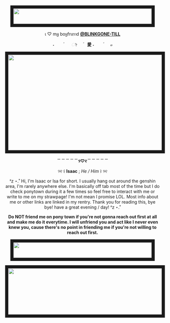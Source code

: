<p align="center">
<img src="https://tinyurl.com/5t36fu8r" width="450" height="50" border="10"/>
</p>

<p align="center"
  
ι ♡ mყ boყfrιᥱᥒd <ins>**@BLINKGONE-TILL**</ins>

<p align="center"


<p align="center"

 *˖ㅤㅤ۫ㅤㅤ ೀ ㅤ۫*ㅤ **愛** *˖ㅤㅤ۫ㅤㅤ๑*
 

<p align="center"
  
<p align="center">
<img src="https://64.media.tumblr.com/998416258f468da11f817c7d3056280e/161572a4000eeb58-49/s540x810/8e22eda9a38a7294474de019b2e21385111f5835.pnj" width="500" height="310" border="10"/>
</p>
<p align="center"
  
**﹉﹉﹉﹉﹉୨♡୧﹉﹉﹉﹉﹉**

<p align="center"
<p align="center"
   
 ୨୧ ꒰ **Isaac** ; *He / Him* ꒱ ୨୧

<p align="center"
<p align="center"
   
ᶻ𝗓 ⋆.˚ Hi, I'm Isaac or Isa for short. I usually hang out around the genshin area, I'm rarely anywhere else. I'm basically off tab most of the time but I do check ponytown during it a few times so feel free to interact with me or write to me on my strawpage! I'm not mean I promise LOL. Most info about me or other links are linked in my rentry. Thank you for reading this, bye bye! have a great evening / day! ᶻ𝗓 ⋆.˚

<p align="center"
<p align="center"

**Do NOT friend me on pony town if you're not gonna reach out first at all and make me do it everytime. I will unfriend you and act like I never even knew you, cause there's no point in friending me if you're not willing to reach out first.**

<p align="center"
  
<p align="center">
<img src="https://tinyurl.com/5t36fu8r" width="450" height="50" border="10"/>
</p>

<p align="center">
<img src="https://pbs.twimg.com/media/GkBVRxjWAAEURB1?format=png&name=360x360" width="500" height="150" border="10"/>
</p>
<p align="center"
